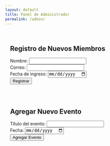```yaml
---
layout: default
title: Panel de Administrador
permalink: /admin/
---
```


<section id="registro-miembros" style="padding: 1rem;">
  <h2>Registro de Nuevos Miembros</h2>
  <form id="form-miembro">
    <label>Nombre: <input type="text" name="nombre" required /></label><br />
    <label>Correo: <input type="email" name="correo" required /></label><br />
    <label>Fecha de ingreso: <input type="date" name="fecha" required /></label><br />
    <button type="submit">Registrar</button>
  </form>
  <div id="mensaje"></div>
</section>
<script src="https://www.gstatic.com/firebasejs/8.10.1/firebase-app.js"></script>
<script src="https://www.gstatic.com/firebasejs/8.10.1/firebase-firestore.js"></script>
<script type="module" src="/firebase-config.js"></script>
<script type="module" src="/assets/js/form-handler.js"></script>

<section id="registro-evento" style="padding: 1rem;">
<h2>Agregar Nuevo Evento</h2>
<form id="form-evento">
  <label>Título del evento:
    <input type="text" name="titulo" required />
  </label><br />
  <label>Fecha:
    <input type="date" name="fecha" required />
  </label><br />
  <button type="submit">Agregar Evento</button>
</form>

<div id="mensaje"></div>

<script src="https://www.gstatic.com/firebasejs/8.10.1/firebase-app.js"></script>
<script src="https://www.gstatic.com/firebasejs/8.10.1/firebase-firestore.js"></script>
<script type="module" src="/firebase-config.js"></script>
<script type="module" src="/assets/js/form-handler.js"></script>
